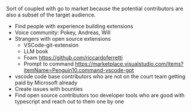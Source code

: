Sort of coupled with go to market because the potential contributors are also a subset of the target audience.

- Find people with experience building extensions
- Voice community: Pokey, Andreas, Will
- Strangers with open source extensions
  - VSCode-git-extension
  - LLM book
  - Foam https://github.com/riccardoferretti
  - Prompt to command https://marketplace.visualstudio.com/items?itemName=Penguin10.command-vscode-gpt
- vscode code base contributors who are not on the court team getting paid by Microsoft already
- Create issues with bounties
- Find open source contributors too developer tools who are good with typescript and reach out to them one by one

